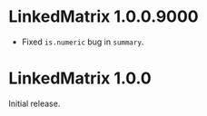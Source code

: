 # LinkedMatrix 1.0.0.9000

* Fixed `is.numeric` bug in `summary`.

# LinkedMatrix 1.0.0

Initial release.
